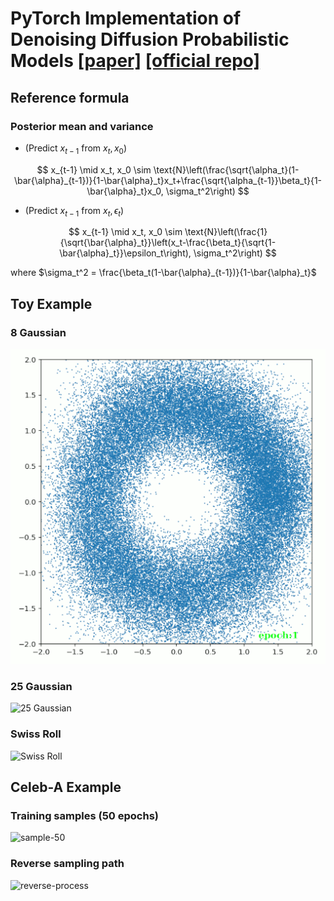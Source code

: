 # PyTorch Implementation of Denoising Diffusion Probabilistic Models [[paper]](https://arxiv.org/abs/2006.11239) [[official repo]](https://github.com/hojonathanho/diffusion)


## Reference formula

### Posterior mean and variance

- (Predict $x_{t-1}$ from $x_t, x_0$) 

$$ x_{t-1} \mid x_t, x_0 \sim \text{N}\left(\frac{\sqrt{\alpha_t}(1-\bar{\alpha}_{t-1})}{1-\bar{\alpha}_t}x_t+\frac{\sqrt{\alpha_{t-1}}\beta_t}{1-\bar{\alpha}_t}x_0, \sigma_t^2\right) $$

- (Predict $x_{t-1}$ from $x_t, \epsilon_t$) 


$$ x_{t-1} \mid x_t, x_0 \sim \text{N}\left(\frac{1}{\sqrt{\bar{\alpha}_t}}\left(x_t-\frac{\beta_t}{\sqrt{1-\bar{\alpha}_t}}\epsilon_t\right), \sigma_t^2\right) $$

where $\sigma_t^2 = \frac{\beta_t(1-\bar{\alpha}_{t-1})}{1-\bar{\alpha}_t}$

## Toy Example

### 8 Gaussian
![8 Gaussian](./assets/gaussian8.gif)

### 25 Gaussian
![25 Gaussian](./assets/gaussian25.gif)

### Swiss Roll
![Swiss Roll](./assets/swissroll.gif)

## Celeb-A Example

### Training samples (50 epochs)
![sample-50](./assets/celeba-sample-50.gif)

### Reverse sampling path
![reverse-process](./assets/celeba-reverse-process.gif)

